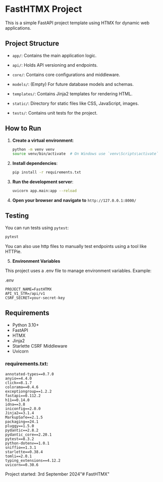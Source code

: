 # FastHTMX Project

This is a simple FastAPI project template using HTMX for dynamic web applications.

## Project Structure

  - `app/`: Contains the main application logic.
  - `api/`: Holds API versioning and endpoints.
  - `core/`: Contains core configurations and middleware.
  - `models/`: (Empty) For future database models and schemas.
  - `templates/`: Contains Jinja2 templates for rendering HTML.
  - `static/`: Directory for static files like CSS, JavaScript, images.

- `tests/`: Contains unit tests for the project.

## How to Run

1. **Create a virtual environment**:

    ```sh
    python -m venv venv
    source venv/bin/activate  # On Windows use `venv\Scripts\activate`
    ```

2. **Install dependencies**:

    ```sh
    pip install -r requirements.txt
    ```

3. **Run the development server**:

    ```sh
    uvicorn app.main:app --reload
    ```

4. **Open your browser and navigate to** `http://127.0.0.1:8000/`

## Testing

You can run tests using `pytest`:

```sh
pytest
```

You can also use http files to manually test endpoints using a tool like HTTPie.

5. **Environment Variables**

This project uses a .env file to manage environment variables. Example:

.env

```text
PROJECT_NAME=FastHTMX
API_V1_STR=/api/v1
CSRF_SECRET=your-secret-key
```

## Requirements
- Python 3.10+
- FastAPI
- HTMX
- Jinja2
- Starlette CSRF Middleware
- Uvicorn

### requirements.txt:

```text
annotated-types==0.7.0
anyio==4.4.0
click==8.1.7
colorama==0.4.6
exceptiongroup==1.2.2
fastapi==0.112.2
h11==0.14.0
idna==3.8
iniconfig==2.0.0
Jinja2==3.1.4
MarkupSafe==2.1.5
packaging==24.1
pluggy==1.5.0
pydantic==2.8.2
pydantic_core==2.20.1
pytest==8.3.2
python-dotenv==1.0.1
sniffio==1.3.1
starlette==0.38.4
tomli==2.0.1
typing_extensions==4.12.2
uvicorn==0.30.6
```

Project started: 3rd September 2024"# FastHTMX" 
